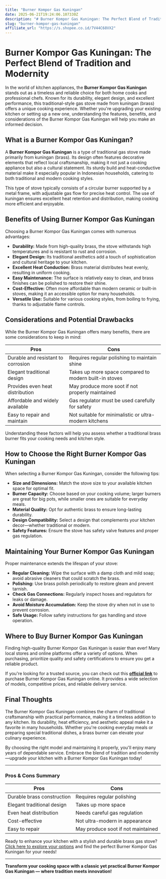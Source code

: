 ```yaml
---
title: "Burner Kompor Gas Kuningan"
date: 2025-06-21T19:24:06.107330Z
description: "# Burner Kompor Gas Kuningan: The Perfect Blend of Tradition and Modernity..."
slug: "burner-kompor-gas-kuningan"
affiliate_url: "https://s.shopee.co.id/7V44C68VX2"
---
```

# Burner Kompor Gas Kuningan: The Perfect Blend of Tradition and Modernity

In the world of kitchen appliances, the **Burner Kompor Gas Kuningan** stands out as a timeless and reliable choice for both home cooks and professional chefs. Known for its durability, elegant design, and excellent performance, this traditional-style gas stove made from kuningan (brass) offers a unique cooking experience. Whether you're upgrading your existing kitchen or setting up a new one, understanding the features, benefits, and considerations of the Burner Kompor Gas Kuningan will help you make an informed decision.

## What is a Burner Kompor Gas Kuningan?

A **Burner Kompor Gas Kuningan** is a type of traditional gas stove made primarily from kuningan (brass). Its design often features decorative elements that reflect local craftsmanship, making it not just a cooking appliance but also a cultural statement. Its sturdy build and heat-conductive material make it especially popular in Indonesian households, catering to both traditional and modern cooking styles.

This type of stove typically consists of a circular burner supported by a metal frame, with adjustable gas flow for precise heat control. The use of kuningan ensures excellent heat retention and distribution, making cooking more efficient and enjoyable.

## Benefits of Using Burner Kompor Gas Kuningan

Choosing a Burner Kompor Gas Kuningan comes with numerous advantages:

- **Durability:** Made from high-quality brass, the stove withstands high temperatures and is resistant to rust and corrosion.
- **Elegant Design:** Its traditional aesthetics add a touch of sophistication and cultural heritage to your kitchen.
- **Excellent Heat Conduction:** Brass material distributes heat evenly, resulting in uniform cooking.
- **Easy Maintenance:** The surface is relatively easy to clean, and brass finishes can be polished to restore their shine.
- **Cost-Effective:** Often more affordable than modern ceramic or built-in stoves, making it an accessible option for many households.
- **Versatile Use:** Suitable for various cooking styles, from boiling to frying, thanks to adjustable flame controls.

## Considerations and Potential Drawbacks

While the Burner Kompor Gas Kuningan offers many benefits, there are some considerations to keep in mind:

| Pros | Cons |
|---------|--------|
| Durable and resistant to corrosion | Requires regular polishing to maintain shine |
| Elegant traditional design | Takes up more space compared to modern built-in stoves |
| Provides even heat distribution | May produce more soot if not properly maintained |
| Affordable and widely available | Gas regulator must be used carefully for safety |
| Easy to repair and maintain | Not suitable for minimalistic or ultra-modern kitchens |

Understanding these factors will help you assess whether a traditional brass burner fits your cooking needs and kitchen style.

## How to Choose the Right Burner Kompor Gas Kuningan

When selecting a Burner Kompor Gas Kuningan, consider the following tips:

- **Size and Dimensions:** Match the stove size to your available kitchen space for optimal fit.
- **Burner Capacity:** Choose based on your cooking volume; larger burners are great for big pots, while smaller ones are suitable for everyday meals.
- **Material Quality:** Opt for authentic brass to ensure long-lasting durability.
- **Design Compatibility:** Select a design that complements your kitchen decor—whether traditional or modern.
- **Safety Features:** Ensure the stove has safety valve features and proper gas regulation.

## Maintaining Your Burner Kompor Gas Kuningan

Proper maintenance extends the lifespan of your stove:

- **Regular Cleaning:** Wipe the surface with a damp cloth and mild soap; avoid abrasive cleaners that could scratch the brass.
- **Polishing:** Use brass polish periodically to restore gleam and prevent tarnish.
- **Check Gas Connections:** Regularly inspect hoses and regulators for leaks or damage.
- **Avoid Moisture Accumulation:** Keep the stove dry when not in use to prevent corrosion.
- **Safe Usage:** Follow safety instructions for gas handling and stove operation.

## Where to Buy Burner Kompor Gas Kuningan

Finding high-quality Burner Kompor Gas Kuningan is easier than ever! Many local stores and online platforms offer a variety of options. When purchasing, prioritize quality and safety certifications to ensure you get a reliable product.

If you're looking for a trusted source, you can check out this **[official link](https://s.shopee.co.id/7V44C68VX2)** to purchase Burner Kompor Gas Kuningan online. It provides a wide selection of models, competitive prices, and reliable delivery service.

## Final Thoughts

The Burner Kompor Gas Kuningan combines the charm of traditional craftsmanship with practical performance, making it a timeless addition to any kitchen. Its durability, heat efficiency, and aesthetic appeal make it a favorite in many households. Whether you're cooking everyday meals or preparing special traditional dishes, a brass burner can elevate your culinary experience.

By choosing the right model and maintaining it properly, you'll enjoy many years of dependable service. Embrace the blend of tradition and modernity—upgrade your kitchen with a Burner Kompor Gas Kuningan today!

---

### Pros & Cons Summary

| Pros | Cons |
|---------|--------|
| Durable brass construction | Requires regular polishing |
| Elegant traditional design | Takes up more space |
| Even heat distribution | Needs careful gas regulation |
| Cost-effective | Not ultra-modern in appearance |
| Easy to repair | May produce soot if not maintained |

Ready to enhance your kitchen with a stylish and durable brass gas stove? [Click here to explore your options](https://s.shopee.co.id/7V44C68VX2) and find the perfect Burner Kompor Gas Kuningan for your needs!

---

**Transform your cooking space with a classic yet practical Burner Kompor Gas Kuningan — where tradition meets innovation!**